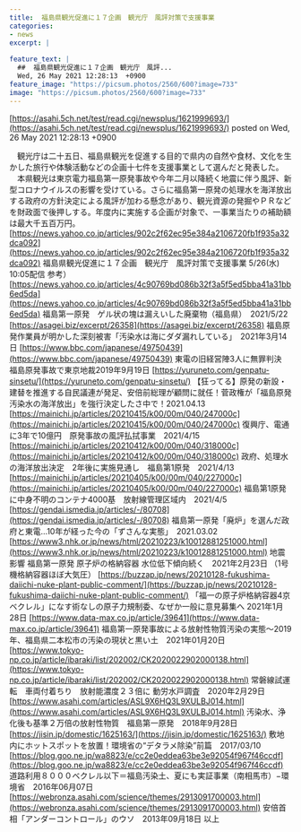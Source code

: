 ```yaml
---
title:  福島県観光促進に１７企画　観光庁　風評対策で支援事業  
categories:
- news
excerpt: |
  
feature_text: |
  ##  福島県観光促進に１７企画　観光庁　風評...
  Wed, 26 May 2021 12:28:13  +0900
feature_image: "https://picsum.photos/2560/600?image=733"
image: "https://picsum.photos/2560/600?image=733"
---
```


[https://asahi.5ch.net/test/read.cgi/newsplus/1621999693/](https://asahi.5ch.net/test/read.cgi/newsplus/1621999693/)
posted on Wed, 26 May 2021 12:28:13  +0900

<!--more-->

　観光庁は二十五日、福島県観光を促進する目的で県内の自然や食材、文化を生かした旅行や体験活動などの企画十七件を支援事業として選んだと発表した。 　本県観光は東京電力福島第一原発事故や今年二月以降続く地震に伴う風評、新型コロナウイルスの影響を受けている。さらに福島第一原発の処理水を海洋放出する政府の方針決定による風評が加わる懸念があり、観光資源の発掘やＰＲなどを財政面で後押しする。年度内に実施する企画が対象で、一事業当たりの補助額は最大千五百万円。 [https://news.yahoo.co.jp/articles/902c2f62ec95e384a2106720fb1f935a32dca092](https://news.yahoo.co.jp/articles/902c2f62ec95e384a2106720fb1f935a32dca092) 福島県観光促進に１７企画　観光庁　風評対策で支援事業 5/26(水) 10:05配信 参考） [https://news.yahoo.co.jp/articles/4c90769bd086b32f3a5f5ed5bba41a31bb6ed5da](https://news.yahoo.co.jp/articles/4c90769bd086b32f3a5f5ed5bba41a31bb6ed5da) 福島第一原発　ゲル状の塊は漏えいした廃棄物（福島県）　2021/5/22 [https://asagei.biz/excerpt/26358](https://asagei.biz/excerpt/26358) 福島原発作業員が明かした深刻被害「汚染水は海にダダ漏れしている」　2021年3月14日 [https://www.bbc.com/japanese/49750439](https://www.bbc.com/japanese/49750439) 東電の旧経営陣3人に無罪判決　福島原発事故で東京地裁2019年9月19日 [https://yuruneto.com/genpatu-sinsetu/](https://yuruneto.com/genpatu-sinsetu/) 【狂ってる】原発の新設・建替を推進する自民議連が発足、安倍前総理が顧問に就任！菅政権が「福島原発汚染水の海洋放出」を強行決定したさ中で！2021.04.13 [https://mainichi.jp/articles/20210415/k00/00m/040/247000c](https://mainichi.jp/articles/20210415/k00/00m/040/247000c) 復興庁、電通に3年で10億円　原発事故の風評払拭事業　2021/4/15 [https://mainichi.jp/articles/20210412/k00/00m/040/318000c](https://mainichi.jp/articles/20210412/k00/00m/040/318000c) 政府、処理水の海洋放出決定　2年後に実施見通し　福島第1原発　2021/4/13 [https://mainichi.jp/articles/20210405/k00/00m/040/227000c](https://mainichi.jp/articles/20210405/k00/00m/040/227000c) 福島第1原発に中身不明のコンテナ4000基　放射線管理区域内　2021/4/5 [https://gendai.ismedia.jp/articles/-/80708](https://gendai.ismedia.jp/articles/-/80708) 福島第一原発「廃炉」を選んだ政府と東電…10年が経った今の「ずさんな実態」　2021.03.02 [https://www3.nhk.or.jp/news/html/20210223/k10012881251000.html](https://www3.nhk.or.jp/news/html/20210223/k10012881251000.html) 地震影響 福島第一原発 原子炉の格納容器 水位低下傾向続く　2021年2月23日 （1号機格納容器ほぼ大気圧） [https://buzzap.jp/news/20210128-fukushima-daiichi-nuke-plant-public-comment/](https://buzzap.jp/news/20210128-fukushima-daiichi-nuke-plant-public-comment/) 「福一の原子炉格納容器4京ベクレル」になす術なしの原子力規制委、なぜか一般に意見募集へ 2021年1月28日 [https://www.data-max.co.jp/article/39641](https://www.data-max.co.jp/article/39641) 福島第一原発事故による放射性物質汚染の実態〜2019年、福島県二本松市の汚染の現状と黒い土　2021年01月20日 [https://www.tokyo-np.co.jp/article/ibaraki/list/202002/CK2020022902000138.html](https://www.tokyo-np.co.jp/article/ibaraki/list/202002/CK2020022902000138.html) 常磐線試運転　車両付着ちり　放射能濃度２３倍に 動労水戸調査　2020年2月29日 [https://www.asahi.com/articles/ASL9X6HQ3L9XULBJ014.html](https://www.asahi.com/articles/ASL9X6HQ3L9XULBJ014.html) 汚染水、浄化後も基準２万倍の放射性物質　福島第一原発　2018年9月28日 [https://jisin.jp/domestic/1625163/](https://jisin.jp/domestic/1625163/) 敷地内にホットスポットを放置！環境省の“デタラメ除染”前篇　2017/03/10 [https://blog.goo.ne.jp/wa8823/e/cc2e0eddea63be3e92054f967f46ccdf](https://blog.goo.ne.jp/wa8823/e/cc2e0eddea63be3e92054f967f46ccdf) 道路利用８０００ベクレル以下＝福島汚染土、夏にも実証事業（南相馬市）−環境省　2016年06月07日 [https://webronza.asahi.com/science/themes/2913091700003.html](https://webronza.asahi.com/science/themes/2913091700003.html) 安倍首相「アンダーコントロール」のウソ　2013年09月18日 以上
